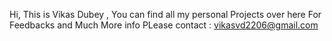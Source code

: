 Hi, This is Vikas Dubey , You can find all my personal Projects over here
For Feedbacks and Much More info PLease contact : vikasvd2206@gmail.com
